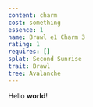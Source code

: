 ```yaml
---
content: charm
cost: something
essence: 1
name: Brawl e1 Charm 3
rating: 1
requires: []
splat: Second Sunrise
trait: Brawl
tree: Avalanche
---
```


Hello **world**!
